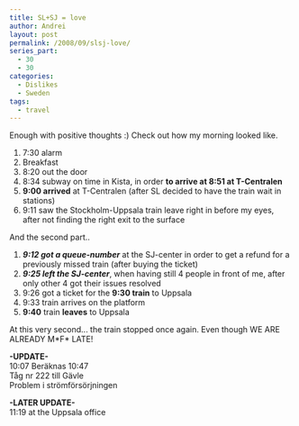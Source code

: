 ```yaml
---
title: SL+SJ = love
author: Andrei
layout: post
permalink: /2008/09/slsj-love/
series_part:
  - 30
  - 30
categories:
  - Dislikes
  - Sweden
tags:
  - travel
---
```

Enough with positive thoughts :) Check out how my morning looked like.

1.  7:30 alarm
2.  Breakfast
3.  8:20 out the door
4.  8:34 subway on time in Kista, in order **to arrive at 8:51 at T-Centralen**
5.  **9:00 arrived** at T-Centralen (after SL decided to have the train wait in stations)
6.  9:11 saw the Stockholm-Uppsala train leave right in before my eyes, after not finding the right exit to the surface



And the second part..

1.  ***9:12 got a queue-number*** at the SJ-center in order to get a refund for a previously missed train (after buying the ticket)
2.  ***9:25 left the SJ-center***, when having still 4 people in front of me, after only other 4 got their issues resolved
3.  9:26 got a ticket for the **9:30 train** to Uppsala
4.  9:33 train arrives on the platform
5.  **9:40** train **leaves** to Uppsala

At this very second... the train stopped once again. Even though WE ARE ALREADY M\*F\* LATE!

**-UPDATE-**  
10:07 Beräknas 10:47  
Tåg nr 222 till Gävle  
Problem i strömförsörjningen

**-LATER UPDATE-**  
11:19 at the Uppsala office